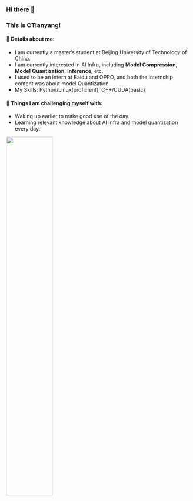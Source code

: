 ### Hi there 👋 

### This is CTianyang!


#### 🌱 Details about me: 

- I am currently a master’s student at Beijing University of Technology of China.
- I am currently interested in AI Infra, including **Model Compression**, **Model** **Quantization**, **Inference**, etc.
- I used to be an intern at Baidu and OPPO, and both the internship content was about model Quantization.
- My Skills: Python/Linux(proficient), C++/CUDA(basic)

#### :muscle: Things I am challenging myself with:

- Waking up earlier to make good use of the day.
- Learning relevant knowledge about AI Infra and model quantization every day.

<p>
	<img width="50%" align="left" src="https://github-readme-stats.vercel.app/api?username=CTianyang&show_icons=true&hide_border=true" />
